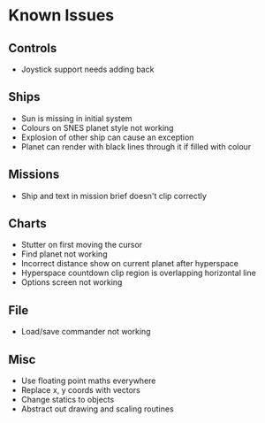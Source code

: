 # Known Issues

## Controls
- Joystick support needs adding back

## Ships
- Sun is missing in initial system
- Colours on SNES planet style not working
- Explosion of other ship can cause an exception
- Planet can render with black lines through it if filled with colour

## Missions
- Ship and text in mission brief doesn't clip correctly

## Charts
- Stutter on first moving the cursor
- Find planet not working
- Incorrect distance show on current planet after hyperspace
- Hyperspace countdown clip region is overlapping horizontal line
- Options screen not working

## File
- Load/save commander not working

## Misc
- Use floating point maths everywhere
- Replace x, y coords with vectors
- Change statics to objects
- Abstract out drawing and scaling routines